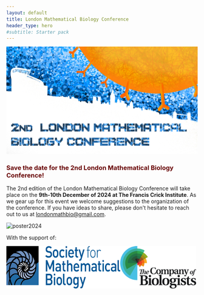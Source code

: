 ```yaml
---
layout: default
title: London Mathematical Biology Conference
header_type: hero
#subtitle: Starter pack
---
```


<style>
r { color: #660000; }
o { color: Orange }
g { color: Green }
</style>

![banner2024](/images/banner.png)

### <r>Save the date for the 2nd London Mathematical Biology Conference!</r>


The 2nd edition of the London Mathematical Biology Conference will take place on the **9th-10th December of 2024 at The Francis Crick Institute**. As we gear up for this event we welcome suggestions to the organization of the conference. If you have ideas to share, please don't hesitate to reach out to us at [londonmathbio@gmail.com](mailto:londonmathbio@gmail.com).

![poster2024](/images/poster2.png)

With the support of:

<div style="display: flex;">
    <img src="/images/smblogo.png" alt="Sociery for Mathematical Biology logo" width="300.0"/>
    <img src="/images/coblogo.jpg" alt="Company of Biologists logo" width="200"/>
</div>
